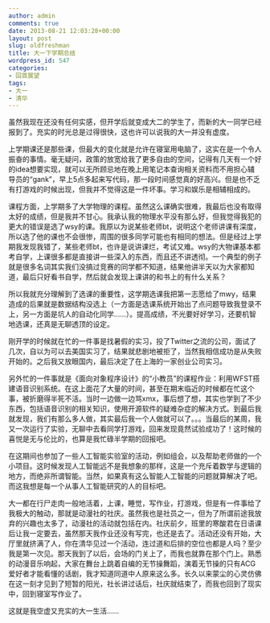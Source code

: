 ```yaml
---
author: admin
comments: true
date: 2013-08-21 12:03:28+00:00
layout: post
slug: oldfreshman
title: 大一下学期总结
wordpress_id: 547
categories:
- 回首展望
tags:
- 大一
- 清华
---
```


虽然我现在还没有任何实感，但开学后就变成大二的学生了，而新的大一同学已经报到了。充实的时光总是过得很快，这也许可以说我的大一并没有虚度。







上学期课还是那些课，但最大的变化就是允许在寝室用电脑了，这实在是一个令人振奋的事情。毫无疑问，政策的放宽给我了更多自由的空间，记得有几天有一个好的idea想要实现，就可以无所顾忌地在晚上用笔记本查询相关资料而不用担心辅导员的“gank”，早上5点多起来写代码，那一段时间感觉真的好高兴。但是也不乏有打游戏的时候出现，但我并不觉得这是一件坏事。学习和娱乐是相辅相成的。







课程方面，上学期多了大学物理的课程。虽然这么课确实很难，我最后也没有取得太好的成绩，但是我并不甘心。我承认我的物理水平没有那么好，但我觉得我犯的更大的错误是选了wsy的课。我原以为说某些老师bt，说明这个老师讲课有深度，所以选了他的课也不会很惨，周围的很多同学可能也有相同的想法。但是经过上学期我发现我错了，某些老师bt，也许是说讲课烂，考试又难。wsy的大物课基本都考自学，上课很多都是直接讲一些深入的东西，而且还不讲透彻。一个典型的例子就是很多名词其实我们没搞过竞赛的同学都不知道，结果他讲半天以为大家都知道，最后只好看书自学，然后就会发现上课讲的和书上的有什么关系？







所以我就充分理解到了选课的重要性，这学期选课我把第一志愿给了mwy，结果造成的后果就是数据结构没选上（一方面是选课系统开始出了点问题导致我登录不上，另一方面是坑人的自动化同学……）。提高成绩，不光要好好学习，还要机智地选课，还真是无聊透顶的设定。







刚开学的时候就在忙的一件事是找暑假的实习，投了Twitter之流的公司，面试了几次，自以为可以去美国实习了，结果就悲剧地被拒了，当然我相信成功是从失败开始的。之后我又放眼国内，最后决定了在上海的一家创业公司实习。







另外忙的一件事就是《面向对象程序设计》的“小教员”的课程作业：利用WFST搭建语音识别系统。在这上面花了大量的时间，甚至在期末临近的时候都在忙这个事，被折磨得半死不活。当时一边做一边骂xmx，事后想了想，其实也学到了不少东西，包括语音识别的相关知识，使用开源软件的疑难杂症的解决方式。到最后我就发现，我们有那么多人做，其实最后我一个人做就可以了。。。当最后的某周，我又一次运行了实验，无聊中去看同学打游戏，回来发现竟然试验成功了！这时候的喜悦是无与伦比的，也算是我忙碌半学期的回报吧。







在这期间也参加了一些人工智能实验室的活动，例如组会，以及帮助老师做的一个小项目。这时候发现人工智能远不是我想象的那样，这是一个充斥着数学与逻辑的地方，而绝非所谓智能。当然，如果真有这么智能人工智能的问题就算解决了吧。而这我想是每一个从事人工智能研究的人的目标吧。







大一都在行尸走肉一般地活着，上课，睡觉，写作业，打游戏，但是有一件事给了我极大的触动，那就是动漫社的社庆。虽然我也是社员之一，但为了所谓前途我放弃的兴趣也太多了，动漫社的活动就包括在内。社庆前夕，班里的寒酸君在日语课后让我一定要去，虽然那天我作业还没有写完，也还是去了。活动还没有开始，大厅里就挤满了人，你在清华见过一个活动，连过道和后排的空位也都是人吗？至少我是第一次见。那天我到了以后，会场的门关上了，而我也就靠在那个门上。熟悉的动漫音乐响起，大家在舞台上跳着自编的无节操舞蹈，演着无节操的只有ACG爱好者才能看懂的话剧，我才知道同道中人原来这么多。长久以来蒙尘的心灵仿佛在这一刻才见到了短暂的阳光，社长讲过话后，社庆就结束了，而我也回到了现实中，回到寝室写作业了。







这就是我空虚又充实的大一生活……
